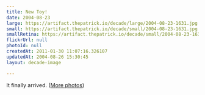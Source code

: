 ```yaml
---
title: New Toy!
date: 2004-08-23
large: https://artifact.thepatrick.io/decade/large/2004-08-23-1631.jpg
small: https://artifact.thepatrick.io/decade/small/2004-08-23-1631.jpg
smallRetina: https://artifact.thepatrick.io/decade/small/2004-08-23-1631@2x.jpg
flickrUrl: null
photoId: null
createdAt: 2011-01-30 11:07:16.326107
updatedAt: 2004-08-26 15:30:45
layout: decade-image

---
```

It finally arrived. (<a href="http://patrick.geek.nz/photos/gallery/airport-express">More photos</a>)
